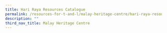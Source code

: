 ```yaml
---
title: Hari Raya Resources Catalogue
permalink: /resources-for-t-and-l/malay-heritage-centre/hari-raya-resources-catalogue/
description: ""
third_nav_title: Malay Heritage Centre
---
```

